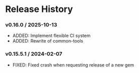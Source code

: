 # Release History

### v0.16.0 / 2025-10-13

* ADDED: Implement flexible CI system
* ADDED: Rewrite of common-tools

### v0.15.5.1 / 2024-02-07

* FIXED: Fixed crash when requesting release of a new gem
